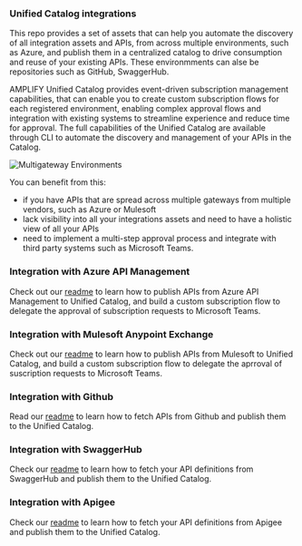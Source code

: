 ### Unified Catalog integrations
This repo provides a set of assets that can help you automate the discovery of all integration assets and APIs, from across multiple environments, such as Azure, and publish them in a centralized catalog to drive consumption and reuse of your existing APIs. These environmments can alse be repositories such as GitHub, SwaggerHub.

AMPLIFY Unified Catalog  provides event-driven subscription management capabilities, that can enable you to create custom subscription flows for each registered environment, enabling complex approval flows and integration with existing systems to streamline experience and reduce time for approval. The full capabilities of the Unified Catalog are available through CLI to automate the discovery and management of your APIs in the Catalog. 

![Multigateway Environments](https://github.com/Axway/unified-catalog-integrations/blob/master/images/MultiGatewayDiscovery.PNG)

You can benefit from this: 
* if you have APIs that are spread across multiple gateways from multiple vendors, such as Azure or Mulesoft
* lack visibility into all your integrations assets and need to have a holistic view of all your APIs
* need to implement a multi-step approval process and integrate with third party systems such as Microsoft Teams. 

### Integration with Azure API Management

Check out our [readme](https://github.com/Axway/unified-catalog-integrations/blob/master/azure/AzureToUnifiedCatalogIntegration.md) to learn how to publish APIs from Azure API Management to Unified Catalog, and build a custom subscription flow to delegate the approval of subscription requests to Microsoft Teams. 

### Integration with Mulesoft Anypoint Exchange
Check out our [readme](https://github.com/Axway/unified-catalog-integrations/blob/master/mulesoft/MulesoftIntegtration.md) to learn how to publish APIs from Mulesoft to Unified Catalog, and build a custom subscription flow to delegate the aprroval of suscription requests to Microsoft Teams. 

### Integration with Github
Read our [readme](https://github.com/Axway/unified-catalog-integrations/blob/master/github/github-extension/Readme.md) to learn how to fetch APIs from Github and publish them to the Unified Catalog.  

### Integration with SwaggerHub
Check our [readme](https://github.com/Axway/unified-catalog-integrations/blob/master/swaggerhub/swaggerhub-extension/README.md) to learn how to fetch your API definitions from SwaggerHub and publish them to the Unified Catalog. 


### Integration with Apigee
Check our [readme](https://github.com/Axway/unified-catalog-integrations/blob/master/apigee/apigee-extension/README.md) to learn how to fetch your API definitions from Apigee and publish them to the Unified Catalog. 
